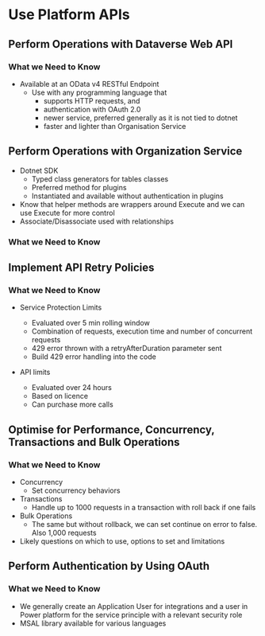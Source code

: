 # Use Platform APIs

## Perform Operations with Dataverse Web API

### What we Need to Know

- Available at an OData v4 RESTful Endpoint
  - Use with any programming language that
    - supports HTTP requests, and
    - authentication with OAuth 2.0
    - newer service, preferred generally as it is not tied to dotnet
    - faster and lighter than Organisation Service

## Perform Operations with Organization Service

- Dotnet SDK
  - Typed class generators for tables classes
  - Preferred method for plugins
  - Instantiated and available without authentication in plugins
- Know that helper methods are wrappers around Execute and we can use Execute
for more control
- Associate/Disassociate used with relationships

### What we Need to Know

## Implement API Retry Policies

### What we Need to Know

- Service Protection Limits
  - Evaluated over 5 min rolling window
  - Combination of requests, execution time and number of concurrent requests
  - 429 error thrown with a retryAfterDuration parameter sent
  - Build 429 error handling into the code

- API limits
  - Evaluated over 24 hours
  - Based on licence
  - Can purchase more calls

## Optimise for Performance, Concurrency, Transactions and Bulk Operations

### What we Need to Know

- Concurrency
  - Set concurrency behaviors
- Transactions
  - Handle up to 1000 requests in a transaction with roll back if one fails
- Bulk Operations
  - The same but without rollback, we can set continue on error to false. Also
  1,000 requests
- Likely questions on which to use, options to set and limitations

## Perform Authentication by Using OAuth

### What we Need to Know

- We generally create an Application User for integrations and a user in Power
platform for the service principle with a relevant security role
- MSAL library available for various languages
